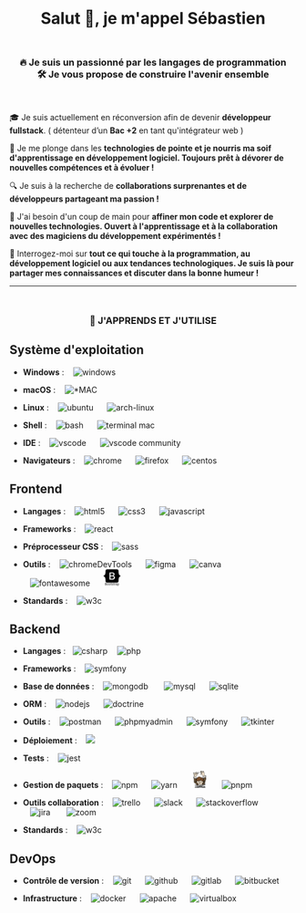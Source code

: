 

<h1 align="center" style="margin:50px 0;">Salut 👋, je m'appel Sébastien</h1>
<h3 align="center" style="margin:50px 0;">🔥  Je suis un passionné par les langages de programmation <br> 🛠️ Je vous propose de construire l'avenir ensemble</h3>

🎓 Je suis actuellement en réconversion afin de devenir **développeur fullstack**. ( détenteur d’un **Bac +2** en tant qu'intégrateur web )

🚀 Je me plonge dans les **technologies de pointe et je nourris ma soif d'apprentissage en développement logiciel. Toujours prêt à dévorer de nouvelles compétences et à évoluer !**

🔍 Je suis à la recherche de **collaborations surprenantes et de développeurs partageant ma passion !**

🙏 J'ai besoin d'un coup de main pour **affiner mon code et explorer de nouvelles technologies. Ouvert à l'apprentissage et à la collaboration avec des magiciens du développement expérimentés !**

💬 Interrogez-moi sur **tout ce qui touche à la programmation, au développement logiciel ou aux tendances technologiques. Je suis là pour partager mes connaissances et discuter dans la bonne humeur !**

---


<h3 align="center" style="margin: 50px 0 25px; text-transform: uppercase">💼 J'apprends et j'utilise</h3>

## Système d'exploitation

- **Windows** : <img src="https://www.vectorlogo.zone/logos/microsoft/microsoft-icon.svg" alt="windows" style="padding: 0 12px" height="30">
- **macOS** : <img src="https://www.vectorlogo.zone/logos/apple/apple-icon.svg" alt="*MAC" style="padding: 0 12px" height="30"/>
- **Linux** : <img src="https://www.vectorlogo.zone/logos/ubuntu/ubuntu-icon.svg" alt="ubuntu" style="padding: 0 12px" height="30"/><img src="https://www.vectorlogo.zone/logos/archlinux/archlinux-icon.svg
" alt="arch-linux" style="padding: 0 12px" height="30"/>

- **Shell** : <img src="https://www.vectorlogo.zone/logos/gnu_bash/gnu_bash-icon.svg" alt="bash" style="padding: 0 12px" height="30"/><img src="https://zonetuto.fr/wp-content/uploads/2022/12/zsh-terminal-macos-logo.jpg" alt="terminal mac" style="padding: 0 12px" height="30"/>
- **IDE** : <img src="https://upload.wikimedia.org/wikipedia/commons/thumb/9/9a/Visual_Studio_Code_1.35_icon.svg/800px-Visual_Studio_Code_1.35_icon.svg.png" alt="vscode" style="padding: 0 12px" height="30"/><img src="https://upload.wikimedia.org/wikipedia/commons/thumb/5/59/Visual_Studio_Icon_2019.svg/1200px-Visual_Studio_Icon_2019.svg.png" alt="vscode community" style="padding: 0 12px" height="30"/>
- **Navigateurs** : <img src="https://www.vectorlogo.zone/logos/google_chrome/google_chrome-icon.svg" alt="chrome" style="padding: 0 12px" height="30"/><img src="https://www.vectorlogo.zone/logos/firefox/firefox-icon.svg" alt="firefox" style="padding: 0 12px" height="30"/><img src="https://www.vectorlogo.zone/logos/brave/brave-icon.svg" alt="centos" style="padding: 0 12px" height="30"/>

## Frontend

- **Langages** : <img src="https://www.vectorlogo.zone/logos/w3_html5/w3_html5-icon.svg" alt="html5" style="padding: 0 12px" height="30"/><img src="https://www.vectorlogo.zone/logos/w3_css/w3_css-icon.svg" alt="css3" style="padding: 0 12px" height="30"/><img src="https://upload.vectorlogo.zone/logos/javascript/images/239ec8a4-163e-4792-83b6-3f6d96911757.svg" alt="javascript" style="padding: 0 12px" height="30"/>

- **Frameworks** : <img src="https://www.vectorlogo.zone/logos/reactjs/reactjs-icon.svg" alt="react" style="padding: 0 12px" height="30"/>

- **Préprocesseur CSS** : <img src="https://www.vectorlogo.zone/logos/sass-lang/sass-lang-icon.svg" alt="sass" style="padding: 0 12px" height="30"/>

- **Outils** : <img src="https://static-00.iconduck.com/assets.00/chrome-devtools-icon-512x512-8iaxdppx.png" alt="chromeDevTools" style="padding: 0 12px" height="30"/><img src="https://www.vectorlogo.zone/logos/figma/figma-icon.svg" alt="figma" style="padding: 0 12px" height="30"/><img src="https://www.vectorlogo.zone/logos/canva/canva-ar21.svg" alt="canva" style="padding: 0 12px" height="30"/><img src="https://www.vectorlogo.zone/logos/font-awesome/font-awesome-ar21.svg" alt="fontawesome" style="padding: 0 12px" height="30"/><img src="https://raw.githubusercontent.com/devicons/devicon/master/icons/bootstrap/bootstrap-plain-wordmark.svg" alt="bootstrap" style="padding: 0 12px" height="30"/>

- **Standards** : <img src="https://www.vectorlogo.zone/logos/w3c/w3c-ar21.svg" alt="w3c" style="padding: 0 12px" height="30"/>

## Backend

- **Langages** :<img src="https://brandeps.com/logo-download/C/C-Sharp-logo-vector-01.svg" alt="csharp" style="padding: 0 12px" height="30"/><img src="https://www.horus.ch/wp-content/uploads/2020/12/php8.png" alt="php" style="padding: 0 5px 0" height="30"/>
- **Frameworks** : <img src="https://www.vectorlogo.zone/logos/symfony/symfony-icon.svg" alt="symfony" style="padding: 0 12px" height="30"/>

- **Base de données** : <img src="https://www.vectorlogo.zone/logos/mongodb/mongodb-icon.svg" alt="mongodb" style="padding: 0 12px" height="30"/> <img src="https://www.vectorlogo.zone/logos/mysql/mysql-ar21.svg" alt="mysql" style="padding: 0 12px" height="30"/><img src="https://www.vectorlogo.zone/logos/sqlite/sqlite-ar21.svg" alt="sqlite" style="padding: 0 12px" height="30"/>

- **ORM** : <img src="https://avatars.githubusercontent.com/u/7552965?s=280&v=4" alt="nodejs" style="padding: 0 12px" height="30"/><img src="https://static-00.iconduck.com/assets.00/doctrine-icon-1550x2048-2h0ef9c6.png" alt="doctrine" style="padding: 0 12px" height="18W3C"/>

- **Outils** : <img src="https://www.vectorlogo.zone/logos/getpostman/getpostman-icon.svg" alt="postman" style="padding: 0 12px" height="30" /><img src="https://www.vectorlogo.zone/logos/phpmyadmin/phpmyadmin-ar21.svg" alt="phpmyadmin" style="padding: 0 12px" height="30" /><img src="https://raw.githubusercontent.com/uiwjs/file-icons/00092fb19e0357a7d8e1cec4f909c7be24c426e9/icon/twig.svg" alt="symfony" style="padding: 0 12px" height="30"/><img src="https://static.javatpoint.com/python/images/tkinter-tutorial.png" alt="tkinter" style="padding: 0 12px" height="30"/>



- **Déploiement** : <img src="https://www.vectorlogo.zone/logos/heroku/heroku-icon.svg" style="padding: 0 12px" height="30"/>

- **Tests** : <img src="https://www.vectorlogo.zone/logos/jestjsio/jestjsio-icon.svg" alt="jest" style="padding: 0 12px" height="30"/>

- **Gestion de paquets** : <img src="https://www.vectorlogo.zone/logos/npmjs/npmjs-ar21.svg" alt="npm" style="padding: 0 12px" height="30"/><img src="https://www.vectorlogo.zone/logos/yarnpkg/yarnpkg-ar21.svg" alt="yarn" style="padding: 0 12px" height="30"/><img src="https://raw.githubusercontent.com/devicons/devicon/1119b9f84c0290e0f0b38982099a2bd027a48bf1/icons/composer/composer-original.svg" alt="composer" style="padding: 0 12px" height="30"/><img src="https://raw.githubusercontent.com/gilbarbara/logos/1b8f5561d14ba9b8cf760c0df2fe56338cdcdbb3/logos/pnpm.svg" alt="pnpm" style="padding: 0 12px" height="30" />

- **Outils collaboration** : <img src="https://www.vectorlogo.zone/logos/trello/trello-icon.svg" alt="trello" style="padding: 0 12px" height="30"/><img src="https://www.vectorlogo.zone/logos/slack/slack-icon.svg" alt="slack" style="padding: 0 12px" height="30"/><img src="https://www.vectorlogo.zone/logos/stackoverflow/stackoverflow-icon.svg" alt="stackoverflow" style="padding: 0 12px" height="30"/><img src="https://www.vectorlogo.zone/logos/atlassian_jira/atlassian_jira-icon.svg" alt="jira" style="padding: 0 12px" height="30"/>
<img src="https://www.vectorlogo.zone/logos/zoomus/zoomus-icon.svg
" alt="zoom" style="padding: 0 12px" height="30"/>
- **Standards** : <img src="https://www.vectorlogo.zone/logos/w3c/w3c-ar21.svg" alt="w3c" style="padding: 0 12px" height="30"/>

## DevOps

- **Contrôle de version** : <img src="https://www.vectorlogo.zone/logos/git-scm/git-scm-icon.svg" alt="git" style="padding: 0 12px" height="30"/><img src="https://www.vectorlogo.zone/logos/github/github-icon.svg" alt="github" style="padding: 0 12px" height="30"/><img src="https://www.vectorlogo.zone/logos/gitlab/gitlab-icon.svg" alt="gitlab" style="padding: 0 12px" height="30"/><img src="https://www.vectorlogo.zone/logos/bitbucket/bitbucket-icon.svg" alt="bitbucket" style="padding: 0 12px" height="30"/>

- **Infrastructure** : <img src="https://www.vectorlogo.zone/logos/docker/docker-icon.svg" alt="docker" style="padding: 0 12px" height="30"/><img src="https://www.vectorlogo.zone/logos/apache/apache-icon.svg" alt="apache" style="padding: 0 12px" height="30"/><img src="https://www.vectorlogo.zone/logos/virtualbox/virtualbox-icon.svg" alt="virtualbox" style="padding: 0 12px" height="30"/>
